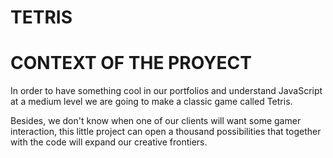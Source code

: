# TETRIS

# CONTEXT OF THE PROYECT

In order to have something cool in our portfolios and understand JavaScript at a medium level we are going to make a classic game called Tetris.

Besides, we don't know when one of our clients will want some gamer interaction, this little project can open a thousand possibilities that together
with the code will expand our creative frontiers.
